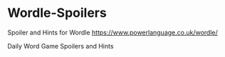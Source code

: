# Wordle-Spoilers
Spoiler and Hints for Wordle
https://www.powerlanguage.co.uk/wordle/

Daily Word Game
Spoilers and Hints
